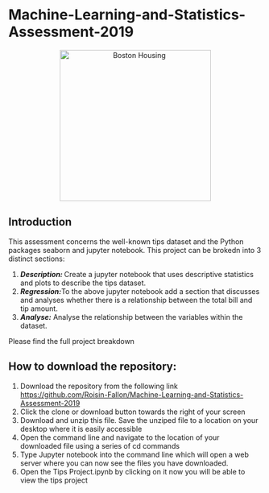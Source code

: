 # Machine-Learning-and-Statistics-Assessment-2019

<p align ="center"><img src="images/" alt="Boston Housing " width="300" height="300" title="Boston Housing"/></p>

## Introduction

This assessment concerns the well-known tips dataset and the Python packages seaborn and jupyter notebook. This project can be brokedn into 3 distinct sections: 

1. <b><i>Description: </i></b> Create a jupyter notebook that uses descriptive statistics and plots to describe the tips dataset.
2. <b><i>Regression:</i></b>To the above jupyter notebook add a section that discusses and analyses whether there is a relationship between the total bill and tip amount. 
3. <b><i>Analyse:</i></b> Analyse the relationship between the variables within the dataset. 

Please find the full project breakdown 

## How to download the repository:
1. Download the repository from the following link https://github.com/Roisin-Fallon/Machine-Learning-and-Statistics-Assessment-2019
2. Click the clone or download button towards the right of your screen
3. Download and unzip this file. Save the unziped file to a location on your desktop where it is easily accessible
4. Open the command line and navigate to the location of your downloaded file using a series of cd commands 
5. Type Jupyter notebook into the command line which will open a web server where you can now see the files you have downloaded. 
6. Open the Tips Project.ipynb by clicking  on it now you will be able to view the tips project
